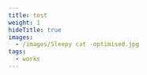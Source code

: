 ```yaml
---
title: test
weight: 1
hideTitle: true
images:
  - /images/Sleepy cat -optimised.jpg
tags:
  - works
---
```

